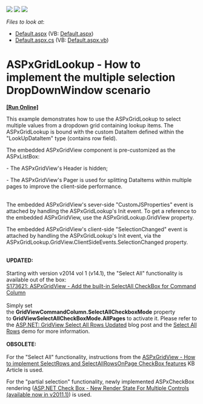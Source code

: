 <!-- default badges list -->
![](https://img.shields.io/endpoint?url=https://codecentral.devexpress.com/api/v1/VersionRange/128530889/11.1.7%2B)
[![](https://img.shields.io/badge/Open_in_DevExpress_Support_Center-FF7200?style=flat-square&logo=DevExpress&logoColor=white)](https://supportcenter.devexpress.com/ticket/details/E3467)
[![](https://img.shields.io/badge/📖_How_to_use_DevExpress_Examples-e9f6fc?style=flat-square)](https://docs.devexpress.com/GeneralInformation/403183)
<!-- default badges end -->
<!-- default file list -->
*Files to look at*:

* [Default.aspx](./CS/WebSite/Default.aspx) (VB: [Default.aspx](./VB/WebSite/Default.aspx))
* [Default.aspx.cs](./CS/WebSite/Default.aspx.cs) (VB: [Default.aspx.vb](./VB/WebSite/Default.aspx.vb))
<!-- default file list end -->
# ASPxGridLookup - How to implement the multiple selection DropDownWindow scenario
<!-- run online -->
**[[Run Online]](https://codecentral.devexpress.com/e3467/)**
<!-- run online end -->


<p>This example demonstrates how to use the ASPxGridLookup to select multiple values from a dropdown grid containing lookup items. The ASPxGridLookup is bound with the custom DataItem defined within the "LookUpDataItem" type (contains row field).</p>
<p>The embedded ASPxGridView component is pre-customized as the ASPxListBox:</p>
<p>- The ASPxGridView's Header is hidden;</p>
<p>- The ASPxGridView's Pager is used for splitting DataItems within multiple pages to improve the client-side performance.</p>
<p><br /> The embedded ASPxGridView's sever-side "CustomJSProperties" event is attached by handling the ASPxGridLookup's Init event. To get a reference to the embedded ASPxGridView, use the ASPxGridLookup.GridView property.</p>
<p>The embedded ASPxGridView's client-side "SelectionChanged" event is attached by handling the ASPxGridLookup's Init event, via the ASPxGridLookup.GridView.ClientSideEvents.SelectionChanged property.</p>
<p><br /><strong>UPDATED:</strong><br /><br />Starting with version v2014 vol 1 (v14.1), the "Select All" functionality is available out of the box:<br /><a href="https://www.devexpress.com/Support/Center/p/S173621">S173621: ASPxGridView - Add the built-in SelectAll CheckBox for Command Column</a><br /><br />Simply set the <strong>GridViewCommandColumn.SelectAllCheckboxMode</strong> property to <strong>GridViewSelectAllCheckBoxMode.AllPages</strong> to activate it. Please refer to the <a href="https://community.devexpress.com/blogs/aspnet/archive/2014/05/28/asp-net-gridview-select-all-rows-updated-coming-soon-in-v14-1.aspx">ASP.NET: GridView Select All Rows Updated</a> blog post and the <a href="http://demos.devexpress.com/ASPxGridViewDemos/Selection/AdvancedSelection.aspx">Select All Rows</a> demo for more information.<br /><br /><strong>OBSOLETE:</strong><br /><br /> For the "Select All" functionality, instructions from the <a href="https://www.devexpress.com/Support/Center/p/K18253">ASPxGridView - How to implement SelectRows and SelectAllRowsOnPage CheckBox features</a> KB Article is used.</p>
<p>For the "partial selection" functionality, newly implemented ASPxCheckBox rendering (<a href="http://community.devexpress.com/blogs/aspnet/archive/2011/04/26/asp-net-check-box-new-render-state-for-multiple-controls-coming-soon-in-2011-volume-1.aspx"><u>ASP.NET Check Box - New Render State For Multiple Controls (available now in v2011.1)</u></a>) is used.</p>

<br/>


